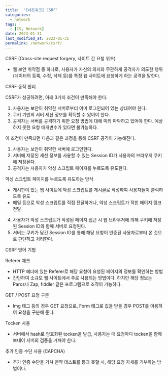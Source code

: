 ```yaml
---
title:  "[네트워크] CSRF"
categories:
  - network
tags:
  - [CS, Network]
date: 2023-01-31
last_modified_at: 2023-01-31
permalink: /network/csrf/
---
```


CSRF (Cross-site request forgery, 사이트 간 요청 위조)
* 웹 보안 취약점 중 하나로, 사용자가 자신의 의지와 무관하게 공격자가 의도한 행위(데이터의 등록, 수정, 삭제 등)를 특정 웹 사이트에 요청하게 하는 공격을 말한다.

CSRF 동작 원리

CSRF가 성공하려면, 아래 3가지 조건이 만족해야 한다.
1. 사용자는 보안이 취약한 서버로부터 이미 로그인되어 있는 상태여야 한다.
2. 쿠키 기반의 서버 세션 정보를 획득할 수 있어야 한다.
3. 공격자는 서버를 공격하기 위한 요청 방법에 대해 미리 파악하고 있어야 한다. 예상하지 못한 요청 매개변수가 있다면 불가능하다.

이 조건이 만족되면 다음과 같은 과정을 통해 CSRF 공격이 가능해진다.
1. 사용자는 보안이 취약한 서버에 로그인한다.
2. 서버에 저장된 세션 정보를 사용할 수 있는 Session ID가 사용자의 브라우저 쿠키에 저장된다.
3. 공격자는 사용자가 악성 스크립트 페이지를 누르도록 유도한다.

악성 스크립트 페이지를 누르도록 유도하는 방식

* 게시판이 있는 웹 사이트에 악성 스크립트를 게시글로 작성하여 사용자들이 클릭하도록 유도
* 메일 등으로 악성 스크립트를 직접 전달하거나, 악성 스크립트가 적힌 페이지 링크 전달

4. 사용자가 악성 스크립트가 작성된 페이지 접근 시 웹 브라우저에 의해 쿠키에 저장된 Session ID와 함께 서버로 요청된다.
5. 서버는 쿠키가 담긴 Session ID를 통해 해당 요청이 인증된 사용자로부터 온 것으로 판단하고 처리한다.

CSRF 방어 기법

Referer 체크
* HTTP 헤더에 있는 Referer로 해당 요청이 요청된 페이지의 정보를 확인하는 방법
* 간단하여 소규모 웹 사이트에서 주로 사용되는 방법이다. 하지만 해당 정보는 Paros나 Zap, fiddler 같은 프로그램으로 조작이 가능하다.

GET / POST 요청 구분
* Img 태그 등의 경우 GET 요청으로, Form 태그로 값을 받을 경우 POST를 이용하여 요청을 구분해 준다.

Tocken 사용
* 서버에서 hash로 암호화된 tocken을 발급, 사용자는 매 요청마다 tocken을 함께 보내어 서버의 검증을 거쳐야 한다.

추가 인증 수단 사용 (CAPCHA)
* 추가 인증 수단을 거쳐 만약 테스트를 통과 못할 시, 해당 요청 자체를 거부하는 방법이다.

